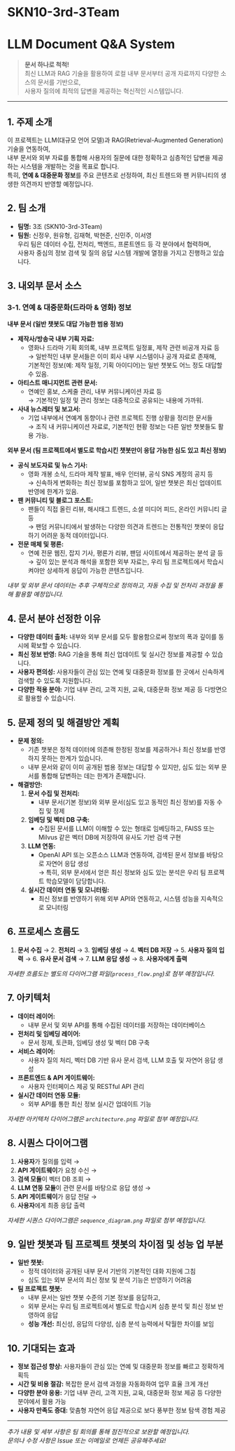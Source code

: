 # SKN10-3rd-3Team

# LLM Document Q&A System

> **문서 하나로 척척!**  
> 최신 LLM과 RAG 기술을 활용하여 로컬 내부 문서부터 공개 자료까지 다양한 소스의 문서를 기반으로,  
> 사용자 질의에 최적의 답변을 제공하는 혁신적인 시스템입니다.

---

## 1. 주제 소개
이 프로젝트는 LLM(대규모 언어 모델)과 RAG(Retrieval-Augmented Generation) 기술을 연동하여,  
내부 문서와 외부 자료를 통합해 사용자의 질문에 대한 정확하고 심층적인 답변을 제공하는 시스템을 개발하는 것을 목표로 합니다.  
특히, **연예 & 대중문화 정보**를 주요 콘텐츠로 선정하여, 최신 트렌드와 팬 커뮤니티의 생생한 의견까지 반영할 예정입니다.

## 2. 팀 소개
- **팀명:** 3조 (SKN10-3rd-3Team)
- **팀원:** 신정우, 원유형, 김재혁, 박현준, 신민주, 이서영  
  우리 팀은 데이터 수집, 전처리, 백엔드, 프론트엔드 등 각 분야에서 협력하며,  
  사용자 중심의 정보 검색 및 질의 응답 시스템 개발에 열정을 가지고 진행하고 있습니다.

## 3. 내외부 문서 소스

### 3-1. 연예 & 대중문화(드라마 & 영화) 정보

**내부 문서 (일반 챗봇도 대답 가능한 범용 정보)**
- **제작사/방송국 내부 기획 자료:**  
  - 영화나 드라마 기획 회의록, 내부 프로젝트 일정표, 제작 관련 비공개 자료 등  
    → 일반적인 내부 문서들은 이미 회사 내부 시스템이나 공개 자료로 존재해,  
    기본적인 정보(예: 제작 일정, 기획 아이디어)는 일반 챗봇도 어느 정도 대답할 수 있음.
- **아티스트 매니지먼트 관련 문서:**  
  - 연예인 홍보, 스케줄 관리, 내부 커뮤니케이션 자료 등  
    → 기본적인 일정 및 관리 정보는 대중적으로 공유되는 내용에 가까워.
- **사내 뉴스레터 및 보고서:**  
  - 기업 내부에서 연예계 동향이나 관련 프로젝트 진행 상황을 정리한 문서들  
    → 조직 내 커뮤니케이션 자료로, 기본적인 현황 정보는 다른 일반 챗봇들도 활용 가능.

**외부 문서 (팀 프로젝트에서 별도로 학습시킨 챗봇만이 응답 가능한 심도 있고 최신 정보)**
- **공식 보도자료 및 뉴스 기사:**  
  - 영화 개봉 소식, 드라마 제작 발표, 배우 인터뷰, 공식 SNS 계정의 공지 등  
    → 신속하게 변화하는 최신 정보를 포함하고 있어, 일반 챗봇은 최신 업데이트 반영에 한계가 있음.
- **팬 커뮤니티 및 블로그 포스트:**  
  - 팬들이 직접 올린 리뷰, 해시태그 트렌드, 소셜 미디어 피드, 온라인 커뮤니티 글 등  
    → 팬덤 커뮤니티에서 발생하는 다양한 의견과 트렌드는 전통적인 챗봇이 응답하기 어려운 동적 데이터입니다.
- **전문 매체 및 평론:**  
  - 연예 전문 웹진, 잡지 기사, 평론가 리뷰, 팬덤 사이트에서 제공하는 분석 글 등  
    → 깊이 있는 분석과 해석을 포함한 외부 자료는, 우리 팀 프로젝트에서 학습시켜야만 상세하게 응답이 가능한 콘텐츠입니다.

*내부 및 외부 문서 데이터는 추후 구체적으로 정의하고, 자동 수집 및 전처리 과정을 통해 활용할 예정입니다.*

## 4. 문서 분야 선정한 이유
- **다양한 데이터 출처:** 내부와 외부 문서를 모두 활용함으로써 정보의 폭과 깊이를 동시에 확보할 수 있습니다.
- **최신 정보 반영:** RAG 기술을 통해 최신 업데이트 및 실시간 정보를 제공할 수 있습니다.
- **사용자 편의성:** 사용자들이 관심 있는 연예 및 대중문화 정보를 한 곳에서 신속하게 검색할 수 있도록 지원합니다.
- **다양한 적용 분야:** 기업 내부 관리, 고객 지원, 교육, 대중문화 정보 제공 등 다방면으로 활용할 수 있습니다.

## 5. 문제 정의 및 해결방안 계획
- **문제 정의:**  
  - 기존 챗봇은 정적 데이터에 의존해 한정된 정보를 제공하거나 최신 정보를 반영하지 못하는 한계가 있습니다.  
  - 내부 문서와 같이 이미 공개된 범용 정보는 대답할 수 있지만, 심도 있는 외부 문서를 통합해 답변하는 데는 한계가 존재합니다.
- **해결방안:**  
  1. **문서 수집 및 전처리:**  
     - 내부 문서(기본 정보)와 외부 문서(심도 있고 동적인 최신 정보)를 자동 수집 및 정제
  2. **임베딩 및 벡터 DB 구축:**  
     - 수집된 문서를 LLM이 이해할 수 있는 형태로 임베딩하고, FAISS 또는 Milvus 같은 벡터 DB에 저장하여 유사도 기반 검색 구현
  3. **LLM 연동:**  
     - OpenAI API 또는 오픈소스 LLM과 연동하여, 검색된 문서 정보를 바탕으로 자연어 응답 생성  
     → 특히, 외부 문서에서 얻은 최신 정보와 심도 있는 분석은 우리 팀 프로젝트 학습모델이 담당합니다.
  4. **실시간 데이터 연동 및 모니터링:**  
     - 최신 정보를 반영하기 위해 외부 API와 연동하고, 시스템 성능을 지속적으로 모니터링

## 6. 프로세스 흐름도
1. **문서 수집** → 2. **전처리** → 3. **임베딩 생성** → 4. **벡터 DB 저장** → 5. **사용자 질의 입력** → 6. **유사 문서 검색** → 7. **LLM 응답 생성** → 8. **사용자에게 출력**

*자세한 흐름도는 별도의 다이어그램 파일(`process_flow.png`)로 첨부 예정입니다.*

## 7. 아키텍처
- **데이터 레이어:**  
  - 내부 문서 및 외부 API를 통해 수집된 데이터를 저장하는 데이터베이스
- **전처리 및 임베딩 레이어:**  
  - 문서 정제, 토큰화, 임베딩 생성 및 벡터 DB 구축
- **서비스 레이어:**  
  - 사용자 질의 처리, 벡터 DB 기반 유사 문서 검색, LLM 호출 및 자연어 응답 생성
- **프론트엔드 & API 게이트웨이:**  
  - 사용자 인터페이스 제공 및 RESTful API 관리
- **실시간 데이터 연동 모듈:**  
  - 외부 API를 통한 최신 정보 실시간 업데이트 기능

*자세한 아키텍처 다이어그램은 `architecture.png` 파일로 첨부 예정입니다.*

## 8. 시퀀스 다이어그램
1. **사용자**가 질의를 입력 →
2. **API 게이트웨이**가 요청 수신 →
3. **검색 모듈**이 벡터 DB 조회 →
4. **LLM 연동 모듈**이 관련 문서를 바탕으로 응답 생성 →
5. **API 게이트웨이**가 응답 전달 →
6. **사용자**에게 최종 응답 출력

*자세한 시퀀스 다이어그램은 `sequence_diagram.png` 파일로 첨부 예정입니다.*

## 9. 일반 챗봇과 팀 프로젝트 챗봇의 차이점 및 성능 업 부분
- **일반 챗봇:**  
  - 정적 데이터와 공개된 내부 문서 기반의 기본적인 대화 지원에 그침  
  - 심도 있는 외부 문서의 최신 정보 및 분석 기능은 반영하기 어려움
- **팀 프로젝트 챗봇:**  
  - 내부 문서는 일반 챗봇 수준의 기본 정보를 응답하고,  
  - 외부 문서는 우리 팀 프로젝트에서 별도로 학습시켜 심층 분석 및 최신 정보 반영하여 응답  
  - **성능 개선:** 최신성, 응답의 다양성, 심층 분석 능력에서 탁월한 차이를 보임

## 10. 기대되는 효과
- **정보 접근성 향상:** 사용자들이 관심 있는 연예 및 대중문화 정보를 빠르고 정확하게 획득
- **시간 및 비용 절감:** 복잡한 문서 검색 과정을 자동화하여 업무 효율 크게 개선
- **다양한 분야 응용:** 기업 내부 관리, 고객 지원, 교육, 대중문화 정보 제공 등 다양한 분야에서 활용 가능
- **사용자 만족도 증대:** 맞춤형 자연어 응답 제공으로 보다 풍부한 정보 탐색 경험 제공

---

*추가 내용 및 세부 사항은 팀 회의를 통해 점진적으로 보완할 예정입니다.  
문의나 수정 사항은 Issue 또는 이메일로 언제든 공유해주세요!*

